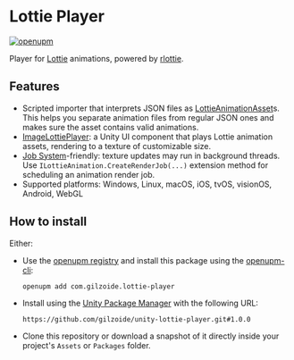 # Lottie Player
[![openupm](https://img.shields.io/npm/v/com.gilzoide.lottie-player?label=openupm&registry_uri=https://package.openupm.com)](https://openupm.com/packages/com.gilzoide.lottie-player/)

Player for [Lottie](https://airbnb.io/lottie) animations, powered by [rlottie](https://github.com/Samsung/rlottie).


## Features
- Scripted importer that interprets JSON files as [LottieAnimationAsset](Runtime/LottieAnimationAsset.cs)s.
  This helps you separate animation files from regular JSON ones and makes sure the asset contains valid animations.
- [ImageLottiePlayer](Runtime/UI/ImageLottiePlayer.cs): a Unity UI component that plays Lottie animation assets, rendering to a texture of customizable size.
- [Job System](https://docs.unity3d.com/Manual/JobSystemOverview.html)-friendly: texture updates may run in background threads.
  Use `ILottieAnimation.CreateRenderJob(...)` extension method for scheduling an animation render job.
- Supported platforms: Windows, Linux, macOS, iOS, tvOS, visionOS, Android, WebGL


## How to install
Either:
- Use the [openupm registry](https://openupm.com/) and install this package using the [openupm-cli](https://github.com/openupm/openupm-cli):
  ```
  openupm add com.gilzoide.lottie-player
  ```
- Install using the [Unity Package Manager](https://docs.unity3d.com/Manual/upm-ui-giturl.html) with the following URL:
  ```
  https://github.com/gilzoide/unity-lottie-player.git#1.0.0
  ```
- Clone this repository or download a snapshot of it directly inside your project's `Assets` or `Packages` folder.